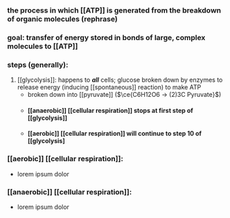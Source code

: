 ### the process in which [[ATP]] is generated from the breakdown of organic molecules (**rephrase**)

### goal: transfer of energy stored in bonds of large, complex molecules to [[ATP]]

### steps (generally):
1. [[glycolysis]]: happens to ***all*** cells; glucose broken down by enzymes to release energy (inducing [[spontaneous]] reaction) to make ATP
	- broken down into [[pyruvate]] ($\ce{C6H12O6 -> (2)3C Pyruvate}$)
	- #### [[anaerobic]] [[cellular respiration]] stops at first step of [[glycolysis]]
	- #### [[aerobic]] [[cellular respiration]] will continue to step 10 of [[glycolysis]

### [[aerobic]] [[cellular respiration]]: 
- lorem ipsum dolor

### [[anaerobic]] [[cellular respiration]]:
- lorem ipsum dolor